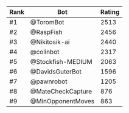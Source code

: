 Rank|Bot|Rating
---|---|---
#1|@ToromBot|2513
#2|@RaspFish|2456
#3|@Nikitosik-ai|2440
#4|@colinbot|2317
#5|@Stockfish-MEDIUM|2063
#6|@DavidsGuterBot|1596
#7|@pawnrobot|1205
#8|@MateCheckCapture|876
#9|@MinOpponentMoves|863
